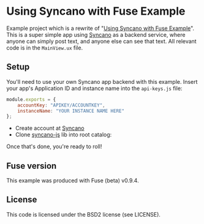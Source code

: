 # Using Syncano with Fuse Example
Example project which is a rewrite of "[Using Syncano with Fuse Example](https://github.com/yupferris/fuse-example-using-parse)". This is a super simple app using [Syncano](https://www.syncano.io) as a backend service, where anyone can simply post text, and anyone else can see that text. All relevant code is in the `MainView.ux` file.

## Setup
You'll need to use your own Syncano app backend with this example. Insert your app's Application ID and instance name into the `api-keys.js` file:
```js
module.exports = {
	accountKey: "APIKEY/ACCOUNTKEY",
	instanceName: "YOUR INSTANCE NAME HERE"
};
```

* Create account at [Syncano](https://syncano.io/)
* Clone [syncano-js](https://github.com/Syncano/syncano-js) lib into root catalog:

Once that's done, you're ready to roll!

## Fuse version
This example was produced with Fuse (beta) v0.9.4.

## License
This code is licensed under the BSD2 license (see LICENSE). 
